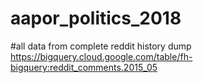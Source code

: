 # aapor_politics_2018

#all data from complete reddit history dump
https://bigquery.cloud.google.com/table/fh-bigquery:reddit_comments.2015_05
